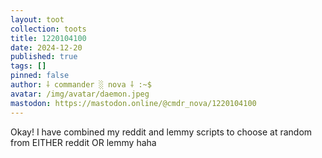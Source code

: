 ```yaml
---
layout: toot
collection: toots
title: 1220104100
date: 2024-12-20
published: true
tags: []
pinned: false
author: ⸸ commander ░ nova ⸸ :~$
avatar: /img/avatar/daemon.jpeg
mastodon: https://mastodon.online/@cmdr_nova/1220104100
---
```


Okay! I have combined my reddit and lemmy scripts to choose at random from EITHER reddit OR lemmy haha
